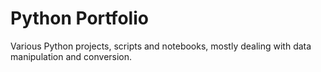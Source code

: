 # Python Portfolio
Various Python projects, scripts and notebooks, mostly dealing with data manipulation and conversion.
